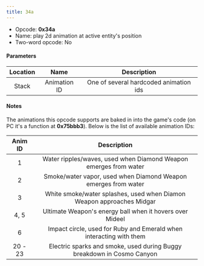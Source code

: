 ```yaml
---
title: 34a
---
```


- Opcode: **0x34a**
- Name: play 2d animation at active entity's position
- Two-word opcode: No

#### Parameters

| Location |     Name     |              Description               |
|:--------:|:------------:|:--------------------------------------:|
|  Stack   | Animation ID | One of several hardcoded animation ids |

#### Notes

The animations this opcode supports are baked in into the game's code (on PC it's a function at **0x75bbb3**). Below is the list of available animation IDs:

| Anim ID | Description |
|:--:|:--:|
| 1 | Water ripples/waves, used when Diamond Weapon emerges from water |
| 2 | Smoke/water vapor, used when Diamond Weapon emerges from water |
| 3 | White smoke/water splashes, used when Diamon Weapon approaches Midgar |
| 4, 5 | Ultimate Weapon's energy ball when it hovers over Mideel |
| 6 | Impact circle, used for Ruby and Emerald when interacting with them |
| 20 - 23 | Electric sparks and smoke, used during Buggy breakdown in Cosmo Canyon |
